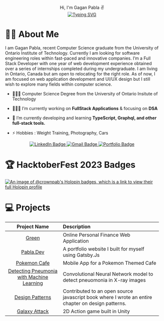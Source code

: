 <div align="center"> 
Hi, I'm Gagan Pabla ✌️
</div>

<div align="center"> 
<a href="https://git.io/typing-svg"><img src="https://readme-typing-svg.demolab.com?font=Fira+Code&size=11&pause=1000&color=F70000&random=false&width=435&lines=Software+Engineer+%7C+Tech+Enthusiast+%7C+Open+Source+Contributor" alt="Typing SVG" /></a>
</div>

# 🧑🏾 About Me

I am Gagan Pabla, recent Computer Science graduate from the University of Ontario Institute of Technology. Currently I am looking for software engineering roles within fast-paced and innovative companies. I’m a Full Stack Developer with one year of web development experience obtained over a series of internships completed during my undergraduate. I am living in Ontario, Canada but am open to relocating for the right role. As of now, I am focused on web application development and UI/UX design but I still wish to explore many fields within computer science. 

- 👨🏽‍🎓 Computer Science Degree from the University of Ontario Insitute of Technology

- 👨🏾‍💻 I’m currently working on **FullStack Applications** & focusing on **DSA**

- 🌱 I’m currently developing and learning **TypeScript, Graphql, and other full-stack tools.**

- ⚡ Hobbies : Weight Training, Photography, Cars

<div align="center"> 
  <div id="badges">
    <a href="https://www.linkedin.com/in/gaganpabla377/">
    <img src="https://img.shields.io/badge/LinkedIn-blue?style=for-the-badge&logo=linkedin&logoColor=white" alt="LinkedIn Badge"/>
    </a>
    <a href="https://mail.google.com/mail/u/0/?fs=1&tf=cm&to=gaganpabla117@gmail.com">
    <img src="https://img.shields.io/badge/Gmail-D14836?style=for-the-badge&logo=gmail&logoColor=white" alt="Gmail Badge"/>
    </a>
    <a href="https://pabla.dev">
    <img src="https://img.shields.io/badge/Portfolio-dda703?style=for-the-badge&logo=About.me&logoColor=white" alt="Portfolio Badge"/>
    </a>
</div>
</div>

# 🏆 HacktoberFest 2023 Badges

[![An image of @crownpab's Holopin badges, which is a link to view their full Holopin profile](https://holopin.me/crownpab)](https://holopin.io/@crownpab)

# 💻 Projects

| Project Name      | Description | 
| :---:        |    :----   |  
| [Green](https://github.com/CrownPab/WebDevFinalProject)  | Online Personal Finance Web Application 
| [Pabla.Dev](https://pabla.dev)     | A portfolio website I built for myself using Gatsby.Js
| [Pokemon Cafe](https://github.com/CrownPab/PokemonCafe)     | Mobile App for a Pokemon Themed Cafe
| [Detecting Pneumonia with Machine Learning](https://github.com/CrownPab/Brainstation)     | Convolutional Neural Network model to detect pneuomonia in X-ray images
| [Design Patterns](https://javascript.sumankunwar.com.np/en/design-patterns/)     | Contributed to an open source javascript book where I wrote an entire chapter on design patterns.
| [Galaxy Attack](https://github.com/CrownPab/GalaxyAttack2)  | 2D Action game built in Unity |

<!--
**CrownPab/CrownPab** is a ✨ _special_ ✨ repository because its `README.md` (this file) appears on your GitHub profile.

Here are some ideas to get you started:

- 🔭 I’m currently working on ...
- 🌱 I’m currently learning ...
- 👯 I’m looking to collaborate on ...
- 🤔 I’m looking for help with ...
- 💬 Ask me about ...
- 📫 How to reach me: ...
- 😄 Pronouns: ...      
- ⚡ Fun fact: ...
-->

    
